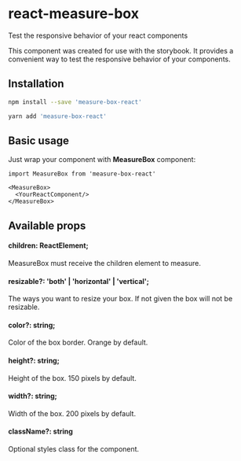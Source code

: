 # react-measure-box

Test the responsive behavior of your react components

This component was created for use with the storybook. It provides a convenient way to test the responsive behavior of your components.

## Installation

```bash
npm install --save 'measure-box-react'

yarn add 'measure-box-react'
```

## Basic usage

Just wrap your component with **MeasureBox** component:

```react
import MeasureBox from 'measure-box-react'

<MeasureBox>
  <YourReactComponent/>
</MeasureBox>
```

## Available props
#### children: ReactElement;
MeasureBox must receive the children element to measure.

#### resizable?: 'both' | 'horizontal' | 'vertical';
The ways you want to resize your box. If not given the box will not be resizable.

#### color?: string;
Color of the box border. Orange by default.

#### height?: string;
Height of the box. 150 pixels by default.

#### width?: string;
Width of the box. 200 pixels by default.

#### className?: string
Optional styles class for the component.
